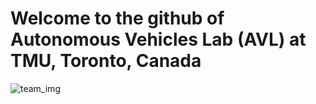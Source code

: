 # Welcome to the github of Autonomous Vehicles Lab (AVL) at TMU, Toronto, Canada
![team_img](https://user-images.githubusercontent.com/72982560/212463085-860326ba-1cc4-42fc-ac13-aeff1fc5cd75.png)

